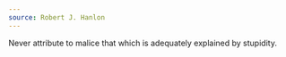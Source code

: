 ```yaml
---
source: Robert J. Hanlon
---
```


Never attribute to malice that which is adequately explained by stupidity.
